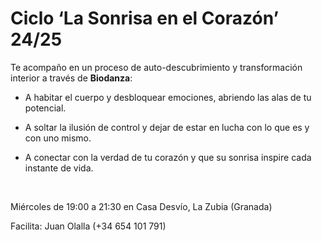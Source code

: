 # Ciclo ‘La Sonrisa en el Corazón’ 24/25

Te acompaño en un proceso de auto-descubrimiento y transformación interior a través de __Biodanza__:

- A habitar el cuerpo y desbloquear emociones, abriendo las alas de tu potencial.

- A soltar la ilusión de control y dejar de estar en lucha con lo que es y con uno mismo.

- A conectar con la verdad de tu corazón y que su sonrisa inspire cada instante de vida.

<br>

Miércoles de 19:00 a 21:30 en Casa Desvío, La Zubia (Granada)

Facilita: Juan Olalla (+34 654 101 791)
